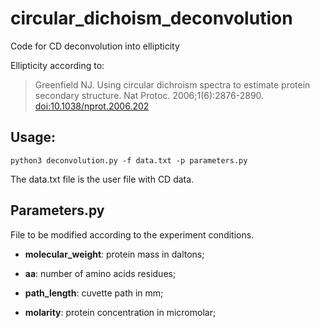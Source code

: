 # circular_dichoism_deconvolution
Code for CD deconvolution into ellipticity

Ellipticity according to:
>Greenfield NJ. Using circular dichroism spectra to estimate protein secondary structure. 
>Nat Protoc. 2006;1(6):2876-2890. [doi:10.1038/nprot.2006.202](https://www.nature.com/articles/nprot.2006.202)

## Usage:
```
python3 deconvolution.py -f data.txt -p parameters.py
```
The data.txt file is the user file with CD data.

## Parameters.py

File to be modified according to the experiment conditions.

- **molecular_weight**: protein mass in daltons;

- **aa**: number of amino acids residues;

- **path_length**: cuvette path in mm;

- **molarity**: protein concentration in micromolar;
